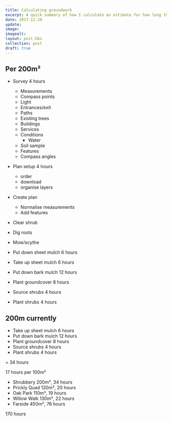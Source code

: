 ```yaml
---
title: Calculating groundwork
excerpt: A quick summary of how I calculate an estimate for how long the groundwork will take
date: 2017-12-29
update: 
image: 
imagealt: 
layout: post.hbs
collection: post
draft: true
---
```


## Per 200m²

* Survey 4 hours
  * Measurements
  * Compass points
  * Light
  * Entrances/exit
  * Paths
  * Existing trees
  * Buildings
  * Services
  * Conditions
    * Water
  * Soil sample
  * Features
  * Compass angles
* Plan setup 4 hours
  * order
  * download
  * organise layers
* Create plan

  * Normalise measurements
  * Add features

* Clear shrub
* Dig roots
* Mow/scythe
* Put down sheet mulch 6 hours
* Take up sheet mulch 6 hours
* Put down bark mulch 12 hours
* Plant groundcover 8 hours
* Source shrubs 4 hours
* Plant shrubs 4 hours

## 200m currently

* Take up sheet mulch 6 hours
* Put down bark mulch 12 hours
* Plant groundcover 8 hours
* Source shrubs 4 hours
* Plant shrubs 4 hours

= 34 hours

17 hours per 100m²

* Shrubbery 200m², 34 hours
* Prickly Quad 120m², 20 hours
* Oak Park 110m², 19 hours
* Willow Walk 130m², 22 hours
* Farside 450m², 76 hours

170 hours
